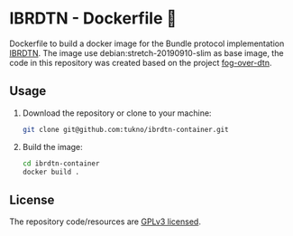 # IBRDTN - Dockerfile 🐳

Dockerfile to build a docker image for the Bundle protocol implementation [IBRDTN](https://github.com/ibrdtn/ibrdtn).
The image use debian:stretch-20190910-slim as base image, the code in this repository was created based on
the project [fog-over-dtn](https://github.com/tukno/fog-over-dtn/tree/master/Fog%20Node/IBR-DTN).

## Usage

1. Download the repository or clone to your machine:

   ```bash
   git clone git@github.com:tukno/ibrdtn-container.git
   ```

2. Build the image:

   ```bash
   cd ibrdtn-container
   docker build .
   ```

## License

The repository code/resources are [GPLv3 licensed](./LICENSE).
